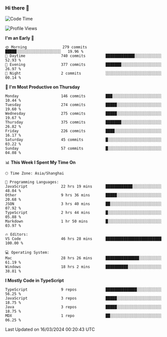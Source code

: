 ### Hi there 👋

<!--
**waynelwz/waynelwz** is a ✨ _special_ ✨ repository because its `README.md` (this file) appears on your GitHub profile.

Here are some ideas to get you started:

- 🔭 I’m currently working on ...
- 🌱 I’m currently learning ...
- 👯 I’m looking to collaborate on ...
- 🤔 I’m looking for help with ...
- 💬 Ask me about ...
- 📫 How to reach me: ...
- 😄 Pronouns: ...
- ⚡ Fun fact: ...
-->

<!--START_SECTION:waka-->
![Code Time](http://img.shields.io/badge/Code%20Time-2%2C591%20hrs%2057%20mins-blue)

![Profile Views](http://img.shields.io/badge/Profile%20Views-1-blue)

**I'm an Early 🐤** 

```text
🌞 Morning                279 commits         █████░░░░░░░░░░░░░░░░░░░░   19.96 % 
🌆 Daytime                740 commits         █████████████░░░░░░░░░░░░   52.93 % 
🌃 Evening                377 commits         ███████░░░░░░░░░░░░░░░░░░   26.97 % 
🌙 Night                  2 commits           ░░░░░░░░░░░░░░░░░░░░░░░░░   00.14 % 
```
📅 **I'm Most Productive on Thursday** 

```text
Monday                   146 commits         ███░░░░░░░░░░░░░░░░░░░░░░   10.44 % 
Tuesday                  274 commits         █████░░░░░░░░░░░░░░░░░░░░   19.60 % 
Wednesday                275 commits         █████░░░░░░░░░░░░░░░░░░░░   19.67 % 
Thursday                 375 commits         ███████░░░░░░░░░░░░░░░░░░   26.82 % 
Friday                   226 commits         ████░░░░░░░░░░░░░░░░░░░░░   16.17 % 
Saturday                 45 commits          █░░░░░░░░░░░░░░░░░░░░░░░░   03.22 % 
Sunday                   57 commits          █░░░░░░░░░░░░░░░░░░░░░░░░   04.08 % 
```


📊 **This Week I Spent My Time On** 

```text
🕑︎ Time Zone: Asia/Shanghai

💬 Programming Languages: 
JavaScript               22 hrs 19 mins      ████████████░░░░░░░░░░░░░   48.04 % 
Other                    9 hrs 36 mins       █████░░░░░░░░░░░░░░░░░░░░   20.68 % 
JSON                     3 hrs 40 mins       ██░░░░░░░░░░░░░░░░░░░░░░░   07.92 % 
TypeScript               2 hrs 44 mins       █░░░░░░░░░░░░░░░░░░░░░░░░   05.88 % 
Markdown                 1 hr 50 mins        █░░░░░░░░░░░░░░░░░░░░░░░░   03.97 % 

🔥 Editors: 
VS Code                  46 hrs 28 mins      █████████████████████████   100.00 % 

💻 Operating System: 
Mac                      28 hrs 26 mins      ███████████████░░░░░░░░░░   61.19 % 
Windows                  18 hrs 2 mins       ██████████░░░░░░░░░░░░░░░   38.81 % 
```

**I Mostly Code in TypeScript** 

```text
TypeScript               9 repos             ██████████████░░░░░░░░░░░   56.25 % 
JavaScript               3 repos             █████░░░░░░░░░░░░░░░░░░░░   18.75 % 
Java                     3 repos             █████░░░░░░░░░░░░░░░░░░░░   18.75 % 
MDX                      1 repo              ██░░░░░░░░░░░░░░░░░░░░░░░   06.25 % 
```




 Last Updated on 16/03/2024 00:20:43 UTC
<!--END_SECTION:waka-->
